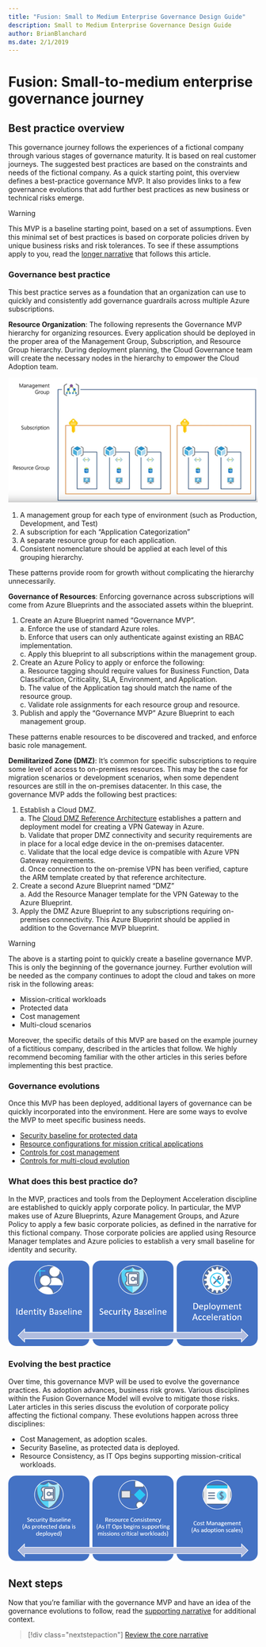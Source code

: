 ```yaml
---
title: "Fusion: Small to Medium Enterprise Governance Design Guide"
description: Small to Medium Enterprise Governance Design Guide
author: BrianBlanchard
ms.date: 2/1/2019
---
```


# Fusion: Small-to-medium enterprise governance journey

## Best practice overview

This governance journey follows the experiences of a fictional company through various stages of governance maturity. It is based on real customer journeys. The suggested best practices are based on the constraints and needs of the fictional company. 
As a quick starting point, this overview defines a best-practice governance MVP. It also provides links to a few governance evolutions that add further best practices as new business or technical risks emerge.

> [!WARNING]
> This MVP is a baseline starting point, based on a set of assumptions. Even this minimal set of best practices is based on corporate policies driven by unique business risks and risk tolerances. To see if these assumptions apply to you, read the [longer narrative](./use-case.md) that follows this article.

### Governance best practice

This best practice serves as a foundation that an organization can use to quickly and consistently add governance guardrails across multiple Azure subscriptions.

**Resource Organization**: The following represents the Governance MVP hierarchy for organizing resources. Every application should be deployed in the proper area of the Management Group, Subscription, and Resource Group hierarchy. During deployment planning, the Cloud Governance team will create the necessary nodes in the hierarchy to empower the Cloud Adoption team.  

![Resource Organization diagram](../../../_images/governance/resource-organization.png)

1. A management group for each type of environment (such as Production, Development, and Test)
2. A subscription for each “Application Categorization” 
3. A separate resource group for each application.
4. Consistent nomenclature should be applied at each level of this grouping hierarchy. 

These patterns provide room for growth without complicating the hierarchy unnecessarily.

**Governance of Resources**: Enforcing governance across subscriptions will come from Azure Blueprints and the associated assets within the blueprint.

1. Create an Azure Blueprint named “Governance MVP”.<br/>
    a. Enforce the use of standard Azure roles.<br/>
    b. Enforce that users can only authenticate against existing an RBAC implementation.<br/>
    c. Apply this blueprint to all subscriptions within the management group.<br/>
2. Create an Azure Policy to apply or enforce the following:<br/>
    a. Resource tagging should require values for Business Function, Data Classification, Criticality, SLA, Environment, and Application.<br/>
    b. The value of the Application tag should match the name of the resource group.<br/>
    c. Validate role assignments for each resource group and resource.<br/>
3. Publish and apply the “Governance MVP” Azure Blueprint to each management group.

These patterns enable resources to be discovered and tracked, and enforce basic role management.

**Demilitarized Zone (DMZ)**: It’s common for specific subscriptions to require some level of access to on-premises resources. This may be the case for migration scenarios or development scenarios, when some dependent resources are still in the on-premises datacenter. In this case, the governance MVP adds the following best practices:

1. Establish a Cloud DMZ. <br/>
    a. The [Cloud DMZ Reference Architecture](http://docs.microsoft.com/en-us/azure/architecture/reference-architectures/dmz/secure-vnet-hybrid) establishes a pattern and deployment model for creating a VPN Gateway in Azure.<br/>
    b. Validate that proper DMZ connectivity and security requirements are in place for a local edge device in the on-premises datacenter.<br/>
    c. Validate that the local edge device is compatible with Azure VPN Gateway requirements.<br/>
    d. Once connection to the on-premise VPN has been verified, capture the ARM template created by that reference architecture.
2. Create a second Azure Blueprint named “DMZ” <br/>
    a. Add the Resource Manager template for the VPN Gateway to the Azure Blueprint.
3. Apply the DMZ Azure Blueprint to any subscriptions requiring on-premises connectivity. This Azure Blueprint should be applied in addition to the Governance MVP blueprint.

> [!WARNING]
> The above is a starting point to quickly create a baseline governance MVP. This is only the beginning of the governance journey. Further evolution will be needed as the company continues to adopt the cloud and takes on more risk in the following areas:
>
> - Mission-critical workloads
> - Protected data
> - Cost management
> - Multi-cloud scenarios
>
>Moreover, the specific details of this MVP are based on the example journey of a fictitious company, described in the articles that follow. We highly recommend becoming familiar with the other articles in this series before implementing this best practice.

### Governance evolutions

Once this MVP has been deployed, additional layers of governance can be quickly incorporated into the environment. Here are some ways to evolve the MVP to meet specific business needs.

- [Security baseline for protected data](./protected-data.md)
- [Resource configurations for mission critical applications](./mission-critical.md)
- [Controls for cost management](cost-control.md)
- [Controls for multi-cloud evolution](multi-cloud.md)

### What does this best practice do?

In the MVP, practices and tools from the Deployment Acceleration discipline are established to quickly apply corporate policy. In particular, the MVP makes use of Azure Blueprints, Azure Management Groups, and Azure Policy to apply a few basic corporate policies, as defined in the narrative for this fictional company. Those corporate policies are applied using Resource Manager templates and Azure policies to establish a very small baseline for identity and security.

![Example of Incremental Governance MVP](../../../_images/governance/governance-mvp.png)

### Evolving the best practice

Over time, this governance MVP will be used to evolve the governance practices. As adoption advances, business risk grows. Various disciplines within the Fusion Governance Model will evolve to mitigate those risks. Later articles in this series discuss the evolution of corporate policy affecting the fictional company. These evolutions happen across three disciplines: 

- Cost Management, as adoption scales.
- Security Baseline, as protected data is deployed.
- Resource Consistency, as IT Ops begins supporting mission-critical workloads.

![Example of Incremental Governance MVP](../../../_images/governance/governance-evolution.png)


## Next steps

Now that you’re familiar with the governance MVP and have an idea of the governance evolutions to follow, read the [supporting narrative](./use-case.md) for additional context.

> [!div class="nextstepaction"]
> [Review the core narrative](./use-case.md)